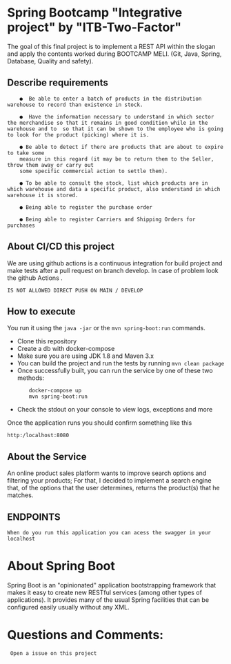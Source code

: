 # Spring Bootcamp "Integrative project" by "ITB-Two-Factor"


The goal of this final project is to implement a REST API within the slogan and apply
the contents worked during BOOTCAMP MELI. (Git, Java, Spring, Database,
Quality and safety).


## Describe requirements



```
    ●  Be able to enter a batch of products in the distribution warehouse to record than existence in stock.

    ●  Have the information necessary to understand in which sector the merchandise so that it remains in good condition while in the warehouse and to  so that it can be shown to the employee who is going to look for the product (picking) where it is.
  
    ● Be able to detect if there are products that are about to expire to take some
    measure in this regard (it may be to return them to the Seller, throw them away or carry out
    some specific commercial action to settle them).

    ● To be able to consult the stock, list which products are in which warehouse and data a specific product, also understand in which warehouse it is stored.

    ● Being able to register the purchase order
    
    ● Being able to register Carriers and Shipping Orders for purchases
```
## About CI/CD this project
 We are using github actions is a continuous integration for build project and make tests after a pull request on branch develop. In case of problem look the github Actions .

    IS NOT ALLOWED DIRECT PUSH ON MAIN / DEVELOP


## How to execute 

You run it using the ```java -jar``` or the ```mvn spring-boot:run``` commands.

* Clone this repository 
* Create a db with docker-compose
* Make sure you are using JDK 1.8 and Maven 3.x
* You can build the project and run the tests by running ```mvn clean package```
* Once successfully built, you can run the service by one of these two methods:
```
       docker-compose up 
       mvn spring-boot:run 
```
* Check the stdout on your console to view logs, exceptions  and more 

Once the application runs you should confirm  something like this

```
http:/localhost:8080
```

## About the Service

An online product sales platform wants to improve search options and
filtering your products; For that, I decided to implement a search engine that,
of the options that the user determines, returns the product(s) that he
matches.

## ENDPOINTS 

    When do you run this application you can acess the swagger in your localhost


# About Spring Boot

Spring Boot is an "opinionated" application bootstrapping framework that makes it easy to create new RESTful services (among other types of applications). It provides many of the usual Spring facilities that can be configured easily usually without any XML. 



# Questions and Comments:
     Open a issue on this project 
